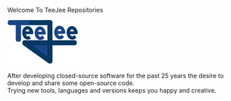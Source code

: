 Welcome To TeeJee Repositories

![GitHub Logo](TeejeeLogo.png)

After developing closed-source software for the past 25 years the desire to develop and share some open-source code.<br/>
Trying new tools, languages and versions keeps you happy and creative.